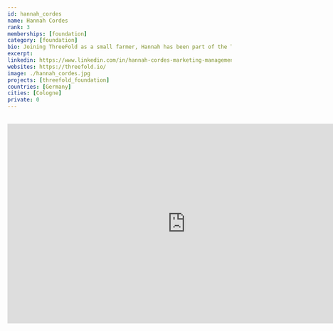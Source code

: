 ```yaml
---
id: hannah_cordes
name: Hannah Cordes
rank: 3
memberships: [foundation]
category: [foundation]
bio: Joining ThreeFold as a small farmer, Hannah has been part of the ThreeFold ecosystem for a few years. Recently, she’s joined ThreeFold’s promotion and communications team, where she’s mainly responsible for content creation and public relations. While studying International Management (B.Sc.) and International Business (M.A.) with a focus on Marketing Management in Germany, Canada, and Spain, Hannah has gathered professional experience in public relations, promotion, and event management in industries, such as aviation, lighting solutions, and FMCG. As an open-minded and curious individual, Hannah believes in lifelong learning and deeply appreciates the ThreeFold ecosystem for coming together from diverse backgrounds, bringing in different perspectives, and sharing the same values. She has a strong passion for everything related to sustainability, branding, and technology.
excerpt: 
linkedin: https://www.linkedin.com/in/hannah-cordes-marketing-management/
websites: https://threefold.io/
image: ./hannah_cordes.jpg
projects: [threefold_foundation]
countries: [Germany]
cities: [Cologne]
private: 0
---
```


<BR>
<div class="aspect-w-16 aspect-h-9">
<iframe src="https://player.vimeo.com/video/596392374" width="800" height="450" frameborder="0" allow="autoplay; fullscreen" allowfullscreen></iframe>
</div>
<BR>

